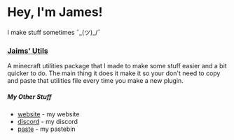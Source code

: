 # Hey, I'm James!
I make stuff sometimes ¯\_(ツ)_/¯

### [Jaims' Utils](https://github.com/Jaimss/Jaims-Utils)
A minecraft utilities package that I made to make some stuff easier and a bit quicker to do.
The main thing it does it make it so your don't need to copy and paste that utilities file every time you make a new plugin.

##### My Other Stuff
- [website](https://jaims.dev) - my website
- [discord](https://discord.jaims.dev) - my discord
- [paste](https://paste.jaims.dev) - my pastebin 
